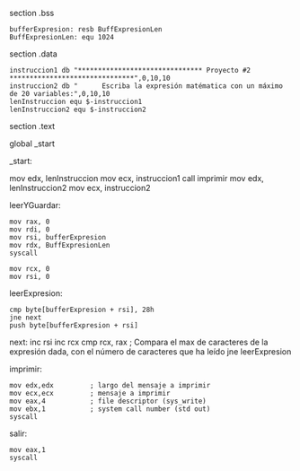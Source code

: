 section .bss

	bufferExpresion: resb BuffExpresionLen
	BuffExpresionLen: equ 1024

section .data

	instruccion1 db "******************************* Proyecto #2 *******************************",0,10,10
	instruccion2 db "      Escriba la expresión matématica con un máximo de 20 variables:",0,10,10
	lenInstruccion equ $-instruccion1
	lenInstruccion2 equ $-instruccion2

section .text

global _start

_start:

mov edx, lenInstruccion
mov ecx, instruccion1
call imprimir
mov edx, lenInstruccion2
mov ecx, instruccion2

leerYGuardar:

	mov rax, 0
	mov rdi, 0
	mov rsi, bufferExpresion
	mov rdx, BuffExpresionLen
	syscall

	mov rcx, 0
	mov rsi, 0

leerExpresion:

	cmp byte[bufferExpresion + rsi], 28h
	jne next
	push byte[bufferExpresion + rsi]

next:
	inc rsi
	inc rcx
	cmp rcx, rax 	; Compara el max de caracteres de la expresión dada, con el número de caracteres que ha leído
	jne leerExpresion

imprimir:

	mov edx,edx			; largo del mensaje a imprimir
	mov ecx,ecx			; mensaje a imprimir
	mov eax,4			; file descriptor (sys_write)
	mov ebx,1			; system call number (std out)
	syscall

salir:

	mov eax,1
	syscall
